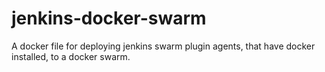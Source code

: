 # jenkins-docker-swarm
A docker file for deploying jenkins swarm plugin agents, that have docker installed, to a docker swarm.
